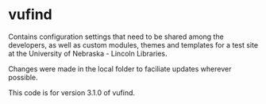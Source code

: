 # vufind

Contains configuration settings that need to be shared among the developers, as well as custom modules, themes and templates for a test site at the University of Nebraska - Lincoln Libraries.

Changes were made in the local folder to faciliate updates wherever possible.

This code is for version 3.1.0 of vufind.